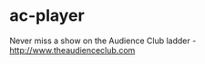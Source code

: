 ac-player
=========

Never miss a show on the Audience Club ladder - http://www.theaudienceclub.com
